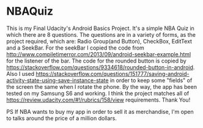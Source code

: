 # NBAQuiz
This is my Final Udacity's Android Basics Project. It's a simple NBA Quiz in which there are 8 questions. 
The questions are in a variety of forms, as the project required, which are: Radio Group(and Button), CheckBox, EditText and a SeekBar. 
For the seekBar I copied the code from http://www.compiletimerror.com/2013/09/android-seekbar-example.html for the listener of the bar.
The code for the rounded button is copied by https://stackoverflow.com/questions/9334618/rounded-button-in-android. 
Also I used https://stackoverflow.com/questions/151777/saving-android-activity-state-using-save-instance-state in order to keep some 
"fields" of the screen the same when I rotate the phone. 
By the way, the app has been tested on my Samsung S6 and working. 
I think the project matches all of https://review.udacity.com/#!/rubrics/158/view requirements. Thank You!

PS If NBA wants to buy my app in order to sell it as merchandise, I'm open to talks around the price of a million dollars.
